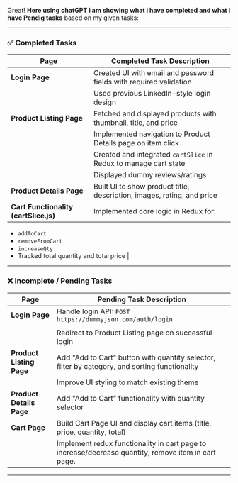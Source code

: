 Great!  **Here using chatGPT i am showing what i have completed and what i have Pendig tasks** based on my given tasks:

---

### ✅ Completed Tasks

| **Page**                              | **Completed Task Description**                                         |
| ------------------------------------- | ---------------------------------------------------------------------- |
| **Login Page**                        | Created UI with email and password fields with required validation     |
|                                       | Used previous LinkedIn-style login design                              |
| **Product Listing Page**              | Fetched and displayed products with thumbnail, title, and price        |
|                                       | Implemented navigation to Product Details page on item click           |
|                                       | Created and integrated `cartSlice` in Redux to manage cart state       |
|                                       | Displayed dummy reviews/ratings                                 |
| **Product Details Page**              | Built UI to show product title, description, images, rating, and price |
| **Cart Functionality (cartSlice.js)** | Implemented core logic in Redux for:                                   |

* `addToCart`
* `removeFromCart`
* `increaseQty`
* Tracked total quantity and total price                                            |

---

### ❌ Incomplete / Pending Tasks

| **Page**                 | **Pending Task Description**                                                                   |
| ------------------------ | ---------------------------------------------------------------------------------------------- |
| **Login Page**           | Handle login API: `POST https://dummyjson.com/auth/login`                                      
|                                                             |
|                          | Redirect to Product Listing page on successful login                                           |
| **Product Listing Page** | Add "Add to Cart" button with quantity selector, filter by category, and sorting functionality |
|                          | Improve UI styling to match existing theme                                                     |
| **Product Details Page** | Add "Add to Cart" functionality with quantity selector                                         |
| **Cart Page**            | Build Cart Page UI and display cart items (title, price, quantity, total)                                   |
|                          | Implement redux functionality in cart page to increase/decrease quantity, remove item in cart page.                                   |

                          

---
